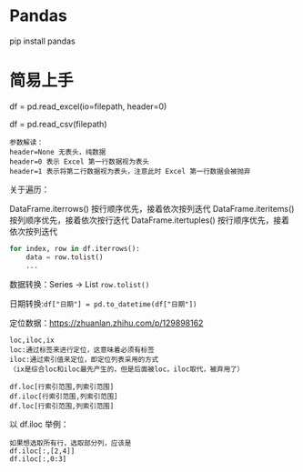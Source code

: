 # Pandas
pip install pandas

# 简易上手
df = pd.read_excel(io=filepath, header=0)

df = pd.read_csv(filepath)
```
参数解读：
header=None 无表头，纯数据
header=0 表示 Excel 第一行数据视为表头
header=1 表示将第二行数据视为表头，注意此时 Excel 第一行数据会被抛弃
```
关于遍历：

DataFrame.iterrows()	按行顺序优先，接着依次按列迭代
DataFrame.iteritems()	按列顺序优先，接着依次按行迭代
DataFrame.itertuples()	按行顺序优先，接着依次按列迭代

```python
for index, row in df.iterrows():
    data = row.tolist()
    ...
```
数据转换：Series -> List `row.tolist()`

日期转换:`df["日期"] = pd.to_datetime(df["日期"])`

定位数据：<https://zhuanlan.zhihu.com/p/129898162>
```
loc,iloc,ix
loc:通过标签来进行定位，这意味着必须有标签
iloc:通过索引值来定位，即定位列表采用的方式
（ix是综合loc和iloc最先产生的，但是后面被loc，iloc取代，被弃用了）

df.loc[行索引范围,列索引范围]
df.iloc[行索引范围,列索引范围]
df.loc[行索引范围,列索引范围]
```
以 df.iloc 举例：
```
如果想选取所有行，选取部分列，应该是 
df.iloc[:,[2,4]]
df.iloc[:,0:3]
```

